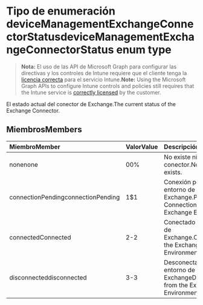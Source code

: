 # <a name="devicemanagementexchangeconnectorstatus-enum-type"></a><span data-ttu-id="3e971-101">Tipo de enumeración deviceManagementExchangeConnectorStatus</span><span class="sxs-lookup"><span data-stu-id="3e971-101">deviceManagementExchangeConnectorStatus enum type</span></span>

> <span data-ttu-id="3e971-102">**Nota:** El uso de las API de Microsoft Graph para configurar las directivas y los controles de Intune requiere que el cliente tenga la [licencia correcta](https://go.microsoft.com/fwlink/?linkid=839381) para el servicio Intune.</span><span class="sxs-lookup"><span data-stu-id="3e971-102">**Note:** Using the Microsoft Graph APIs to configure Intune controls and policies still requires that the Intune service is [correctly licensed](https://go.microsoft.com/fwlink/?linkid=839381) by the customer.</span></span>

<span data-ttu-id="3e971-103">El estado actual del conector de Exchange.</span><span class="sxs-lookup"><span data-stu-id="3e971-103">The current status of the Exchange Connector.</span></span>
## <a name="members"></a><span data-ttu-id="3e971-104">Miembros</span><span class="sxs-lookup"><span data-stu-id="3e971-104">Members</span></span>
|<span data-ttu-id="3e971-105">Miembro</span><span class="sxs-lookup"><span data-stu-id="3e971-105">Member</span></span>|<span data-ttu-id="3e971-106">Valor</span><span class="sxs-lookup"><span data-stu-id="3e971-106">Value</span></span>|<span data-ttu-id="3e971-107">Descripción</span><span class="sxs-lookup"><span data-stu-id="3e971-107">Description</span></span>|
|:---|:---|:---|
|<span data-ttu-id="3e971-108">none</span><span class="sxs-lookup"><span data-stu-id="3e971-108">none</span></span>|<span data-ttu-id="3e971-109">0</span><span class="sxs-lookup"><span data-stu-id="3e971-109">0%</span></span>|<span data-ttu-id="3e971-110">No existe ningún conector.</span><span class="sxs-lookup"><span data-stu-id="3e971-110">No Connector exists.</span></span>|
|<span data-ttu-id="3e971-111">connectionPending</span><span class="sxs-lookup"><span data-stu-id="3e971-111">connectionPending</span></span>|<span data-ttu-id="3e971-112">1</span><span class="sxs-lookup"><span data-stu-id="3e971-112">$1</span></span>|<span data-ttu-id="3e971-113">Conexión pendiente al entorno de Exchange.</span><span class="sxs-lookup"><span data-stu-id="3e971-113">Pending Connection to the Exchange Environment.</span></span>|
|<span data-ttu-id="3e971-114">connected</span><span class="sxs-lookup"><span data-stu-id="3e971-114">Connected</span></span>|<span data-ttu-id="3e971-115">2</span><span class="sxs-lookup"><span data-stu-id="3e971-115">-2</span></span>|<span data-ttu-id="3e971-116">Conectado al entorno de Exchange.</span><span class="sxs-lookup"><span data-stu-id="3e971-116">Connected to the Exchange Environment</span></span>|
|<span data-ttu-id="3e971-117">disconnected</span><span class="sxs-lookup"><span data-stu-id="3e971-117">disconnected</span></span>|<span data-ttu-id="3e971-118">3</span><span class="sxs-lookup"><span data-stu-id="3e971-118">-3</span></span>|<span data-ttu-id="3e971-119">Desconectado del entorno de Exchange</span><span class="sxs-lookup"><span data-stu-id="3e971-119">Disconnected from the Exchange Environment</span></span>|



